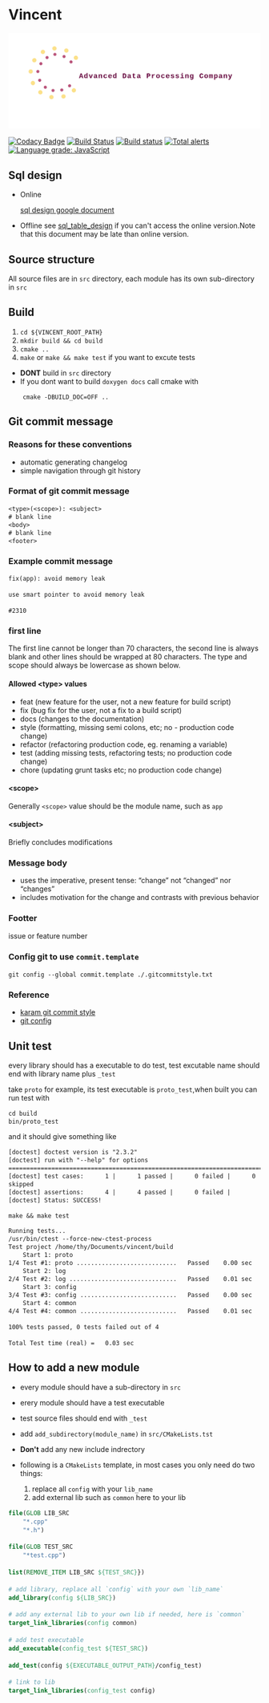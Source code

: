 # Vincent

![ ](./logo.png "logo")

[![Codacy Badge](https://api.codacy.com/project/badge/Grade/f8330fe0345f407ca619af7015d3500a)](https://app.codacy.com/app/maidamai0/vincent?utm_source=github.com&utm_medium=referral&utm_content=advanced-data-processing-company/vincent&utm_campaign=Badge_Grade_Settings)
[![Build Status](https://travis-ci.org/advanced-data-processing-company/vincent.svg?branch=master)](https://travis-ci.org/advanced-data-processing-company/vincent)
[![Build status](https://ci.appveyor.com/api/projects/status/f69xmttanl5kc00m?svg=true)](https://ci.appveyor.com/project/maidamai0/vincent)
[![Total alerts](https://img.shields.io/lgtm/alerts/g/advanced-data-processing-company/vincent.svg?logo=lgtm&logoWidth=18)](https://lgtm.com/projects/g/advanced-data-processing-company/vincent/alerts/)
[![Language grade: JavaScript](https://img.shields.io/lgtm/grade/javascript/g/advanced-data-processing-company/vincent.svg?logo=lgtm&logoWidth=18)](https://lgtm.com/projects/g/advanced-data-processing-company/vincent/context:javascript)

## Sql design

- Online

    [sql design google document](https://docs.google.com/document/d/1QlFliN9hr0bRWUpu1whWGgTl2qbUMroOrxDV7gtdL20/edit "google document for sql design")

- Offline
    see [sql_table_design](https://htmlpreview.github.io/?https://github.com/advanced-data-processing-company/vincent/blob/master/sql_table_design.html "sql_table_design.html") if you can't access the online version.Note that this document may be late than online version.

## Source structure

All source files are in `src` directory, each module has its own sub-directory in `src`

## Build

 1. `cd ${VINCENT_ROOT_PATH}`
 2. `mkdir build && cd build`
 3. `cmake ..`
 4. `make` or `make && make test` if you want to excute tests

- **DONT** build in `src` directory
- If you dont want to build `doxygen docs` call cmake with

```shell
    cmake -DBUILD_DOC=OFF ..
```

## Git commit message

### Reasons for these conventions

- automatic generating changelog
- simple navigation through git history

### Format of git commit message

``` none
<type>(<scope>): <subject>
# blank line
<body>
# blank line
<footer>
```

### Example commit message

``` none
fix(app): avoid memory leak

use smart pointer to avoid memory leak

#2310
```

### first line

The first line cannot be longer than 70 characters, the second line is always blank and other lines should be wrapped at 80 characters. The type and scope should always be lowercase as shown below.

#### Allowed \<type> values

- feat (new feature for the user, not a new feature for build script)
- fix (bug fix for the user, not a fix to a build script)
- docs (changes to the documentation)
- style (formatting, missing semi colons, etc; no - production code change)
- refactor (refactoring production code, eg. renaming a variable)
- test (adding missing tests, refactoring tests; no production code change)
- chore (updating grunt tasks etc; no production code change)

#### \<scope>

Generally `<scope>` value should be  the module name, such as `app`

#### \<subject>

Briefly concludes modifications

### Message body

- uses the imperative, present tense: “change” not “changed” nor “changes”
- includes motivation for the change and contrasts with previous behavior

### Footter

issue or feature number

### Config git to use `commit.template`

`git config --global commit.template ./.gitcommitstyle.txt`

### Reference

- [karam git commit style](http://karma-runner.github.io/4.0/dev/git-commit-msg.html)
- [git config](https://git-scm.com/book/en/v2/Customizing-Git-Git-Configuration)

## Unit test

every library should has a executable to do test, test excutable name should end with library name plus `_test`

take `proto` for example, its test executable is `proto_test`,when built you can run test with

``` shell
cd build
bin/proto_test
```

and it should give something like

``` none
[doctest] doctest version is "2.3.2"
[doctest] run with "--help" for options
===============================================================================
[doctest] test cases:      1 |      1 passed |      0 failed |      0 skipped
[doctest] assertions:      4 |      4 passed |      0 failed |
[doctest] Status: SUCCESS!
```

`make && make test`

``` shell
Running tests...
/usr/bin/ctest --force-new-ctest-process 
Test project /home/thy/Documents/vincent/build
    Start 1: proto
1/4 Test #1: proto ............................   Passed    0.00 sec
    Start 2: log
2/4 Test #2: log ..............................   Passed    0.01 sec
    Start 3: config
3/4 Test #3: config ...........................   Passed    0.00 sec
    Start 4: common
4/4 Test #4: common ...........................   Passed    0.01 sec

100% tests passed, 0 tests failed out of 4

Total Test time (real) =   0.03 sec
```

## How to add a new module

- every module should have a sub-directory in `src`
- erery module should have a test executable
- test source files should end with `_test`
- add `add_subdirectory(module_name)` in `src/CMakeLists.tst`
- **Don't** add any new include indrectory
- following is a `CMakeLists` template, in most cases you only need do two things:

    1. replace all `config` with your `lib_name`
    2. add external lib such as `common` here to your lib

```cmake
file(GLOB LIB_SRC
    "*.cpp"
    "*.h")

file(GLOB TEST_SRC
    "*test.cpp")

list(REMOVE_ITEM LIB_SRC ${TEST_SRC}})

# add library, replace all `config` with your own `lib_name`
add_library(config ${LIB_SRC})

# add any external lib to your own lib if needed, here is `common`
target_link_libraries(config common)

# add test executable
add_executable(config_test ${TEST_SRC})

add_test(config ${EXECUTABLE_OUTPUT_PATH}/config_test)

# link to lib
target_link_libraries(config_test config)
```
